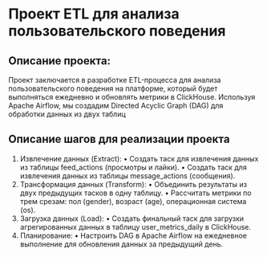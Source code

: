# Проект ETL для анализа пользовательского поведения
## Описание проекта:
Проект заключается в разработке ETL-процесса для анализа пользовательского поведения на платформе, который будет выполняться ежедневно и обновлять метрики в ClickHouse. Используя Apache Airflow, мы создадим Directed Acyclic Graph (DAG) для обработки данных из двух таблиц
## Описание шагов для реализации проекта
1. Извлечение данных (Extract):
   • Создать таск для извлечения данных из таблицы feed_actions (просмотры и лайки).
   • Создать таск для извлечения данных из таблицы message_actions (сообщения).
2. Трансформация данных (Transform):
   • Объединить результаты из двух предыдущих тасков в одну таблицу.
   • Рассчитать метрики по трем срезам: пол (gender), возраст (age), операционная система (os).
3. Загрузка данных (Load):
   • Создать финальный таск для загрузки агрегированных данных в таблицу user_metrics_daily в ClickHouse.
4. Планирование:
   • Настроить DAG в Apache Airflow на ежедневное выполнение для обновления данных за предыдущий день.